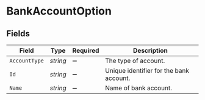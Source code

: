 # BankAccountOption


## Fields

| Field                                   | Type                                    | Required                                | Description                             |
| --------------------------------------- | --------------------------------------- | --------------------------------------- | --------------------------------------- |
| `AccountType`                           | *string*                                | :heavy_minus_sign:                      | The type of account.                    |
| `Id`                                    | *string*                                | :heavy_minus_sign:                      | Unique identifier for the bank account. |
| `Name`                                  | *string*                                | :heavy_minus_sign:                      | Name of bank account.                   |